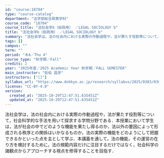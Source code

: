 ```yaml
---
id: "course:18704"
type: "course-catalog"
department: "法学部総合政策学科"
course_code: "18704"
course_title: "法社会学b（総政用） ／LEGAL SOCIOLOGY b"
title: "法社会学b（総政用） ／LEGAL SOCIOLOGY b"
summary: "法社会学は，法の社会内における実際の作動過程や，法が果たす役割等について，社会科学的な手法を用いて探求する学問分野である．本授業において学生は，法が社会の中でどのような機能を果たし得るのか，法以外の要因によって形成される秩序との関係はいかな…"
tags: []
campus: ""
term: ""
period: "木4／Thu 4"
course_type: "秋学期／Fall"
credits: 2
year: "2025年度／2025 Academic Year 秋学期／FALL SEMESTER"
main_instructor: "佐伯 昌彦"
instructors: ["[]"]
syllabus_url: "https://www.dokkyo.ac.jp/research/syllabus/2025/0303/0303_18704_ja_JP.html"
license: "CC-BY-4.0"
version:
  created_at: "2025-10-29T12:47:51.635451Z"
  updated_at: "2025-10-29T12:47:51.635451Z"
---
```

法社会学は，法の社会内における実際の作動過程や，法が果たす役割等について，社会科学的な手法を用いて探求する学問分野である．本授業において学生は，法が社会の中でどのような機能を果たし得るのか，法以外の要因によって形成される秩序との関係はいかなるものか，法の実際の機能をどのようにして把握できるかといった点を主として学ぶ．本講義を通して，法の機能，その運営の在り方を検討するために，法の規範内容だけに注目するだけではなく，社会科学の諸観点からアプローチする視点を修得することを目指す．
